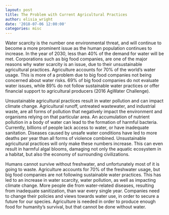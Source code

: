 ```yaml
---
layout: post
title: The Problem with Current Agricultural Practices
author: elisia_wright
date: '2018-07-06 12:00:00'
categories: misc
---
```

<div>
<p>Water scarcity is the number one environmental threat, and will continue to become a more prominent issue as the human population continues to increase. In the year of 2030, less than 40% of the demand for water will be met. Corporations such as big food companies, are one of the major reasons why water scarcity is an issue, due to their unsustainable agricultural practices. Agriculture accounts for 70% of the world’s water usage. This is more of a problem due to big food companies not being concerned about water risks. 69% of big food companies do not evaluate water issues, while 89% do not follow sustainable water practices or offer financial support to agricultural producers (2016 AgWater Challenge).</p>
<p>Unsustainable agricultural practices result in water pollution and can impact climate change. Agricultural runoff, untreated wastewater, and industrial waste, are all forms of pollution that negatively impact the environment and organisms relying on that particular area. An accumulation of nutrient pollution in a body of water can lead to the formation of harmful bacteria. Currently, billions of people lack access to water, or have inadequate sanitation. Diseases caused by unsafe water conditions have led to more deaths per year than all forms of violence combined. Unsustainable agricultural practices will only make these numbers increase. This can even result in harmful algal blooms, damaging not only the aquatic ecosystem in a habitat, but also the economy of surrounding civilizations.</p>
<p>Humans cannot survive without freshwater, and unfortunately most of it is going to waste. Agriculture accounts for 70% of the freshwater usage, but big food companies are not following sustainable water practices. This has led to an increase in water scarcity, water pollution, as well as impacting climate change. More people die from water-related diseases, resulting from inadequate sanitization, than war every single year. Companies need to change their policies and views towards water use, in order to secure a future for our species. Agriculture is needed in order to produce enough food for humanity’s survival, but that cannot be done without water.</p>
</div>
<!-- ![Netlify CMS Screenshot](/assets/img/uploads/screenshot-editor.jpg) -->
